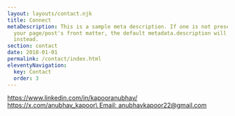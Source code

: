 ```yaml
---
layout: layouts/contact.njk
title: Connect
metaDescription: This is a sample meta description. If one is not present in
  your page/post's front matter, the default metadata.description will be used
  instead.
section: contact
date: 2018-01-01
permalink: /contact/index.html
eleventyNavigation:
  key: Contact
  order: 3
---
```

<https://www.linkedin.com/in/kapooranubhav/>[\
https://x.com/anubhav_kapoor\
Email: anubhavkapoor22@gmail.com](mailto:anubhavkapoor22@gmail.com)
